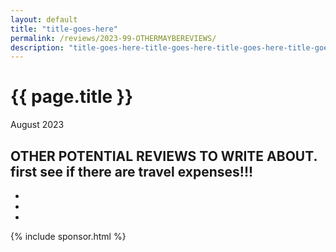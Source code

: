 ```yaml
---	
layout: default
title: "title-goes-here"
permalink: /reviews/2023-99-OTHERMAYBEREVIEWS/
description: "title-goes-here-title-goes-here-title-goes-here-title-goes-here-title-goes-here-title- goes-here-title-goes-here-title-goes-here-title-goes-here-title-goes-here-title-goes-here"
---
```

<h1>{{ page.title }}</h1>
<p class="subtitle">August 2023</p>


OTHER POTENTIAL REVIEWS TO WRITE ABOUT.  first see if there are travel expenses!!! 
- 
- 
- 
- 


{% include sponsor.html %}
